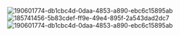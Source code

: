 
![190601774-db1cbc4d-0daa-4853-a890-ebc6c15895ab](https://user-images.githubusercontent.com/118355065/207799924-6176978e-3e21-4d3c-a96d-375df6952d49.jpg)
![185741456-5b83cdef-ff9e-49e4-895f-2a543dad2dc7](https://user-images.githubusercontent.com/118355065/207799953-ee4e22d5-c826-4bc2-ae6c-6ee516a11e6e.jpg)
![190601774-db1cbc4d-0daa-4853-a890-ebc6c15895ab](https://user-images.githubusercontent.com/118355065/207799981-8f5f9775-7f0f-49e2-b61b-361475fd76ca.jpg)
